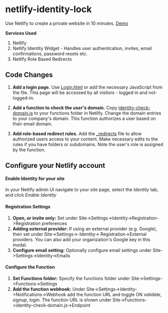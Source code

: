 # netlify-identity-lock
Use Netlify to create a private website in 10 minutes. [Demo](https://gracious-mayer-6485f9.netlify.com/)

__Services Used__
1. Netlify
1. Netlify Identity Widget - Handles user authentication, invites, email confirmations, password resets etc.
1. Netlify Role Based Redirects

## Code Changes
1. __Add a login page.__ Use [Login.html](https://github.com/safoo/netlify-identity-lock/blob/master/login.html) or add the necessary JavaScript from the file. This page will be accessed by all visitors - logged in and not-logged-in.

1. __Add a function to check the user's domain.__ Copy [identity-check-domain.js](https://github.com/safoo/netlify-identity-lock/blob/master/functions/identity-check-domain.js) to your functions folder in Netlify. Change the domain entries to your company's domain. This function authorizes a user based on their email domain.

1. __Add role-based redirect rules.__ Add the [\_redirects](https://github.com/safoo/netlify-identity-lock/blob/master/_redirects) file to allow authorized users access to your content. Make necessary edits to the rules if you have folders or subdomains. Note the user's role is assigned by the function.

## Configure your Netlify account

#### Enable Identity for your site
In your Netlify admin UI navigate to your site page, select the _Identity_ tab, and click _Enable Identity_
#### Registration Settings
1. __Open, or invite only:__ Set under Site->Settings->Identity->Registration->Registration preferences 
1. __Adding external provider:__ If using an external provider (e.g. Google), then set under Site->Settings->-Identity-> Registration->External providers. You can also add your organization's Google key in this modal.
1. __Configure email setting:__ Optionally configure email settings under Site->Settings->Identity->Emails
#### Configure the Function
1. __Set Functions folder:__ Specify the functions folder under Site->Settings->Functions->Settings
1. __Add the function webhook:__ Under Site->Settings->Identity->Notifications->Webhook add the function URL and toggle ON _validate_, _signup_, _login_. The function URL is shown under Site->Functions->identity-check-domain.js->Endpoint
